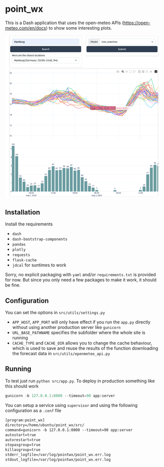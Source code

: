 # point_wx

This is a Dash application that uses the open-meteo APIs (https://open-meteo.com/en/docs) to show some interesting plots.

![alt|300](app_screen.png)

## Installation
Install the requirements

- `dash`
- `dash-bootstrap-components`
- `pandas`
- `plotly`
- `requests`
- `flask-cache`
- `jdcal` for suntimes to work

Sorry, no explicit packaging with `yaml` and/or `requirements.txt` is provided for now.
But since you only need a few packages to make it work, it should be fine. 

## Configuration
You can set the options in `src/utils/settings.py`

- `APP_HOST`, `APP_PORT` will only have effect if you run the `app.py` directly without using another production server like `gunicorn`
- `URL_BASE_PATHNAME` specifies the subfolder where the whole site is running
- `CACHE_TYPE` and `CACHE_DIR` allows you to change the cache behaviour, which is used to save and reuse the results of the function downloading the forecast data in `src/utils/openmeteo_api.py`

## Running
To test just run `python src/app.py`.
To deploy in production something like this should work

```python
gunicorn -b 127.0.0.1:8000 --timeout=90 app:server
```

You can setup a service using `supervisor` and using the following configuration as a `.conf` file

```
[program:point_wx]
directory=/home/ubuntu/point_wx/src/
command=gunicorn -b 127.0.0.1:8000 --timeout=90 app:server
autostart=true
autorestart=true
stopasgroup=true
killasgroup=true
stderr_logfile=/var/log/pointwx/point_wx.err.log
stdout_logfile=/var/log/pointwx/point_wx.err.log
```
